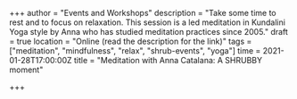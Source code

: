 +++
author = "Events and Workshops"
description = "Take some time to rest and to focus on relaxation. This session is a led meditation in Kundalini Yoga style by Anna who has studied meditation practices since 2005."
draft = true
location = "Online (read the description for the link)"
tags = ["meditation", "mindfulness", "relax", "shrub-events", "yoga"]
time = 2021-01-28T17:00:00Z
title = "Meditation with Anna Catalana: A SHRUBBY moment"

+++
